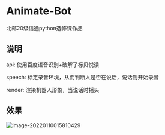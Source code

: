 # Animate-Bot
北邮20级信通python选修课作品

## 说明

api: 使用百度语音识别+破解了标贝悦读

speech: 标定录音环境，从而判断人是否在说话，说话则开始录音

render: 渲染机器人形象，当说话时摇头

## 效果

![image-20220110015810429](D:\WorkSpace\Python\Animate-Bot\img\image-20220110015810429.png)

